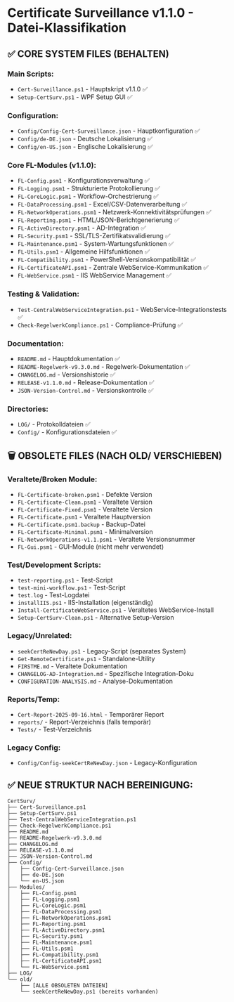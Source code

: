 # Certificate Surveillance v1.1.0 - Datei-Klassifikation

## ✅ CORE SYSTEM FILES (BEHALTEN)

### Main Scripts:
- `Cert-Surveillance.ps1` - Hauptskript v1.1.0 ✅
- `Setup-CertSurv.ps1` - WPF Setup GUI ✅

### Configuration:
- `Config/Config-Cert-Surveillance.json` - Hauptkonfiguration ✅
- `Config/de-DE.json` - Deutsche Lokalisierung ✅
- `Config/en-US.json` - Englische Lokalisierung ✅

### Core FL-Modules (v1.1.0):
- `FL-Config.psm1` - Konfigurationsverwaltung ✅
- `FL-Logging.psm1` - Strukturierte Protokollierung ✅
- `FL-CoreLogic.psm1` - Workflow-Orchestrierung ✅
- `FL-DataProcessing.psm1` - Excel/CSV-Datenverarbeitung ✅
- `FL-NetworkOperations.psm1` - Netzwerk-Konnektivitätsprüfungen ✅
- `FL-Reporting.psm1` - HTML/JSON-Berichtgenerierung ✅
- `FL-ActiveDirectory.psm1` - AD-Integration ✅
- `FL-Security.psm1` - SSL/TLS-Zertifikatsvalidierung ✅
- `FL-Maintenance.psm1` - System-Wartungsfunktionen ✅
- `FL-Utils.psm1` - Allgemeine Hilfsfunktionen ✅
- `FL-Compatibility.psm1` - PowerShell-Versionskompatibilität ✅
- `FL-CertificateAPI.psm1` - Zentrale WebService-Kommunikation ✅
- `FL-WebService.psm1` - IIS WebService Management ✅

### Testing & Validation:
- `Test-CentralWebServiceIntegration.ps1` - WebService-Integrationstests ✅
- `Check-RegelwerkCompliance.ps1` - Compliance-Prüfung ✅

### Documentation:
- `README.md` - Hauptdokumentation ✅
- `README-Regelwerk-v9.3.0.md` - Regelwerk-Dokumentation ✅
- `CHANGELOG.md` - Versionshistorie ✅
- `RELEASE-v1.1.0.md` - Release-Dokumentation ✅
- `JSON-Version-Control.md` - Versionskontrolle ✅

### Directories:
- `LOG/` - Protokolldateien ✅
- `Config/` - Konfigurationsdateien ✅

## 🗑️ OBSOLETE FILES (NACH OLD/ VERSCHIEBEN)

### Veraltete/Broken Module:
- `FL-Certificate-broken.psm1` - Defekte Version
- `FL-Certificate-Clean.psm1` - Veraltete Version  
- `FL-Certificate-Fixed.psm1` - Veraltete Version
- `FL-Certificate.psm1` - Veraltete Hauptversion
- `FL-Certificate.psm1.backup` - Backup-Datei
- `FL-Certificate-Minimal.psm1` - Minimalversion
- `FL-NetworkOperations-v1.1.psm1` - Veraltete Versionsnummer
- `FL-Gui.psm1` - GUI-Module (nicht mehr verwendet)

### Test/Development Scripts:
- `test-reporting.ps1` - Test-Script
- `test-mini-workflow.ps1` - Test-Script  
- `test.log` - Test-Logdatei
- `installIIS.ps1` - IIS-Installation (eigenständig)
- `Install-CertificateWebService.ps1` - Veraltetes WebService-Install
- `Setup-CertSurv-Clean.ps1` - Alternative Setup-Version

### Legacy/Unrelated:
- `seekCertReNewDay.ps1` - Legacy-Script (separates System)
- `Get-RemoteCertificate.ps1` - Standalone-Utility
- `FIRSTME.md` - Veraltete Dokumentation
- `CHANGELOG-AD-Integration.md` - Spezifische Integration-Doku
- `CONFIGURATION-ANALYSIS.md` - Analyse-Dokumentation

### Reports/Temp:
- `Cert-Report-2025-09-16.html` - Temporärer Report
- `reports/` - Report-Verzeichnis (falls temporär)
- `Tests/` - Test-Verzeichnis

### Legacy Config:
- `Config/Config-seekCertReNewDay.json` - Legacy-Konfiguration

## ✅ NEUE STRUKTUR NACH BEREINIGUNG:

```
CertSurv/
├── Cert-Surveillance.ps1
├── Setup-CertSurv.ps1
├── Test-CentralWebServiceIntegration.ps1
├── Check-RegelwerkCompliance.ps1
├── README.md
├── README-Regelwerk-v9.3.0.md
├── CHANGELOG.md
├── RELEASE-v1.1.0.md
├── JSON-Version-Control.md
├── Config/
│   ├── Config-Cert-Surveillance.json
│   ├── de-DE.json
│   └── en-US.json
├── Modules/
│   ├── FL-Config.psm1
│   ├── FL-Logging.psm1
│   ├── FL-CoreLogic.psm1
│   ├── FL-DataProcessing.psm1
│   ├── FL-NetworkOperations.psm1
│   ├── FL-Reporting.psm1
│   ├── FL-ActiveDirectory.psm1
│   ├── FL-Security.psm1
│   ├── FL-Maintenance.psm1
│   ├── FL-Utils.psm1
│   ├── FL-Compatibility.psm1
│   ├── FL-CertificateAPI.psm1
│   └── FL-WebService.psm1
├── LOG/
└── old/
    ├── [ALLE OBSOLETEN DATEIEN]
    └── seekCertReNewDay.ps1 (bereits vorhanden)
```